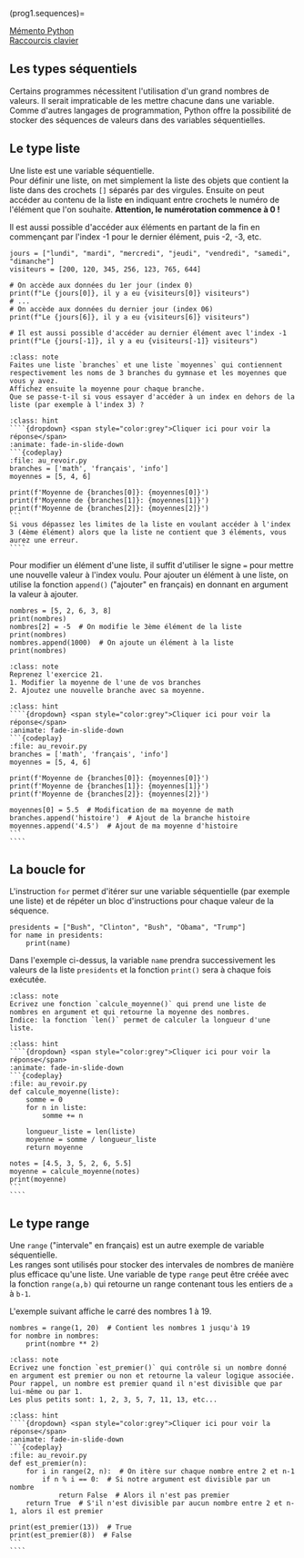 (prog1.sequences)=

[Mémento Python](https://perso.limsi.fr/pointal/_media/python:cours:mementopython3.pdf)  
[Raccourcis clavier](https://support.apple.com/fr-ch/HT201236)

## Les types séquentiels

Certains programmes nécessitent l'utilisation d'un grand nombres de valeurs. Il serait impraticable de les mettre chacune dans une variable. Comme d'autres langages de programmation, Python offre la possibilité de stocker des séquences de valeurs dans des variables séquentielles.

## Le type liste

Une liste est une variable séquentielle.  
Pour définir une liste, on met simplement la liste des objets que contient la liste dans des crochets `[]` séparés par des virgules. Ensuite on peut accéder au contenu de la liste en indiquant entre crochets le numéro de l'élément que l'on souhaite. **Attention, le numérotation commence à 0 !**

Il est aussi possible d'accéder aux éléments en partant de la fin en commençant par l'index -1 pour le dernier élément, puis -2, -3, etc.

```{codeplay}
jours = ["lundi", "mardi", "mercredi", "jeudi", "vendredi", "samedi", "dimanche"]
visiteurs = [200, 120, 345, 256, 123, 765, 644]

# On accède aux données du 1er jour (index 0)
print(f"Le {jours[0]}, il y a eu {visiteurs[0]} visiteurs")
# ...
# On accède aux données du dernier jour (index 06)
print(f"Le {jours[6]}, il y a eu {visiteurs[6]} visiteurs") 

# Il est aussi possible d'accéder au dernier élément avec l'index -1
print(f"Le {jours[-1]}, il y a eu {visiteurs[-1]} visiteurs") 
```

```{admonition} Exercice
:class: note
Faites une liste `branches` et une liste `moyennes` qui contiennent respectivement les noms de 3 branches du gymnase et les moyennes que vous y avez.  
Affichez ensuite la moyenne pour chaque branche.  
Que se passe-t-il si vous essayer d'accéder à un index en dehors de la liste (par exemple à l'index 3) ?
```

`````{admonition} Solution
:class: hint
````{dropdown} <span style="color:grey">Cliquer ici pour voir la réponse</span>
:animate: fade-in-slide-down
```{codeplay}
:file: au_revoir.py
branches = ['math', 'français', 'info']
moyennes = [5, 4, 6]

print(f'Moyenne de {branches[0]}: {moyennes[0]}')
print(f'Moyenne de {branches[1]}: {moyennes[1]}')
print(f'Moyenne de {branches[2]}: {moyennes[2]}')
```
Si vous dépassez les limites de la liste en voulant accéder à l'index 3 (4ème élément) alors que la liste ne contient que 3 éléments, vous aurez une erreur.
````
`````

Pour modifier un élément d'une liste, il suffit d'utiliser le signe `=` pour mettre une nouvelle valeur à l'index voulu.
Pour ajouter un élément à une liste, on utilise la fonction `append()` ("ajouter" en français) en donnant en argument la valeur à ajouter.

```{codeplay}
nombres = [5, 2, 6, 3, 8]
print(nombres)
nombres[2] = -5  # On modifie le 3ème élément de la liste
print(nombres)
nombres.append(1000)  # On ajoute un élément à la liste
print(nombres)
```

```{admonition} Exercice
:class: note
Reprenez l'exercice 21.
1. Modifier la moyenne de l'une de vos branches
2. Ajoutez une nouvelle branche avec sa moyenne.
```

`````{admonition} Solution
:class: hint
````{dropdown} <span style="color:grey">Cliquer ici pour voir la réponse</span>
:animate: fade-in-slide-down
```{codeplay}
:file: au_revoir.py
branches = ['math', 'français', 'info']
moyennes = [5, 4, 6]

print(f'Moyenne de {branches[0]}: {moyennes[0]}')
print(f'Moyenne de {branches[1]}: {moyennes[1]}')
print(f'Moyenne de {branches[2]}: {moyennes[2]}')

moyennes[0] = 5.5  # Modification de ma moyenne de math
branches.append('histoire')  # Ajout de la branche histoire
moyennes.append('4.5')  # Ajout de ma moyenne d'histoire
```
````
`````

## La boucle for

L'instruction `for` permet d'itérer sur une variable séquentielle (par exemple une liste) et de répéter un bloc d'instructions pour chaque valeur de la séquence.

```{codeplay}
presidents = ["Bush", "Clinton", "Bush", "Obama", "Trump"]
for name in presidents:
    print(name)
```

Dans l'exemple ci-dessus, la variable `name` prendra successivement les valeurs de la liste `presidents` et la fonction `print()` sera à chaque fois exécutée.

```{admonition} Exercice
:class: note
Ecrivez une fonction `calcule_moyenne()` qui prend une liste de nombres en argument et qui retourne la moyenne des nombres.
Indice: la fonction `len()` permet de calculer la longueur d'une liste.
```

`````{admonition} Solution
:class: hint
````{dropdown} <span style="color:grey">Cliquer ici pour voir la réponse</span>
:animate: fade-in-slide-down
```{codeplay}
:file: au_revoir.py
def calcule_moyenne(liste):
    somme = 0
    for n in liste:
        somme += n

    longueur_liste = len(liste)
    moyenne = somme / longueur_liste
    return moyenne

notes = [4.5, 3, 5, 2, 6, 5.5]
moyenne = calcule_moyenne(notes)
print(moyenne)
```
````
`````

## Le type range

Une `range` ("intervale" en français) est un autre exemple de variable séquentielle.  
Les ranges sont utilisés pour stocker des intervales de nombres de manière plus efficace qu'une liste. Une variable de type `range`  peut être créée avec la fonction `range(a,b)` qui retourne un range contenant tous les entiers de `a` à `b-1`.

L'exemple suivant affiche le carré des nombres 1 à 19.

```{codeplay}
nombres = range(1, 20)  # Contient les nombres 1 jusqu'à 19
for nombre in nombres:
    print(nombre ** 2)
```

```{admonition} Exercice
:class: note
Ecrivez une fonction `est_premier()` qui contrôle si un nombre donné en argument est premier ou non et retourne la valeur logique associée.  
Pour rappel, un nombre est premier quand il n'est divisible que par lui-même ou par 1.  
Les plus petits sont: 1, 2, 3, 5, 7, 11, 13, etc...
```

`````{admonition} Solution
:class: hint
````{dropdown} <span style="color:grey">Cliquer ici pour voir la réponse</span>
:animate: fade-in-slide-down
```{codeplay}
:file: au_revoir.py
def est_premier(n):
    for i in range(2, n):  # On itère sur chaque nombre entre 2 et n-1
        if n % i == 0:  # Si notre argument est divisible par un nombre
            return False  # Alors il n'est pas premier
    return True  # S'il n'est divisible par aucun nombre entre 2 et n-1, alors il est premier

print(est_premier(13))  # True
print(est_premier(8))  # False
```
````
`````
